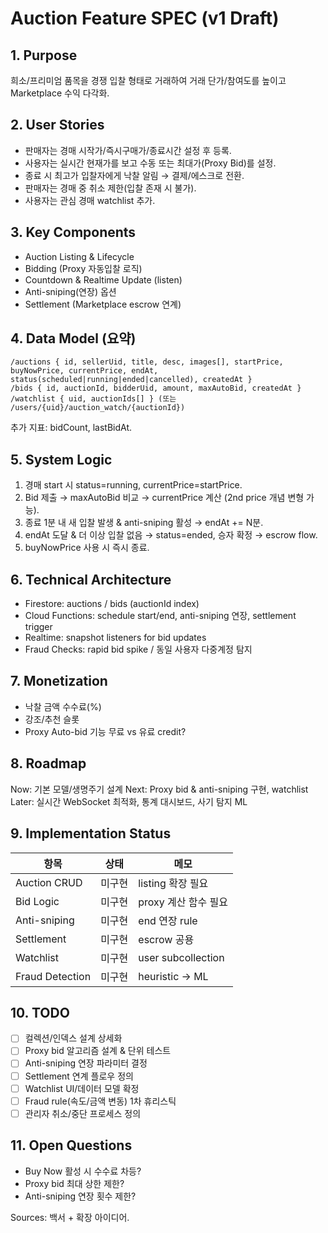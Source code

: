 # Auction Feature SPEC (v1 Draft)

## 1. Purpose
희소/프리미엄 품목을 경쟁 입찰 형태로 거래하여 거래 단가/참여도를 높이고 Marketplace 수익 다각화.

## 2. User Stories
- 판매자는 경매 시작가/즉시구매가/종료시간 설정 후 등록.
- 사용자는 실시간 현재가를 보고 수동 또는 최대가(Proxy Bid)를 설정.
- 종료 시 최고가 입찰자에게 낙찰 알림 → 결제/에스크로 전환.
- 판매자는 경매 중 취소 제한(입찰 존재 시 불가).
- 사용자는 관심 경매 watchlist 추가.

## 3. Key Components
- Auction Listing & Lifecycle
- Bidding (Proxy 자동입찰 로직)
- Countdown & Realtime Update (listen)
- Anti-sniping(연장) 옵션
- Settlement (Marketplace escrow 연계)

## 4. Data Model (요약)
```
/auctions { id, sellerUid, title, desc, images[], startPrice, buyNowPrice, currentPrice, endAt, status(scheduled|running|ended|cancelled), createdAt }
/bids { id, auctionId, bidderUid, amount, maxAutoBid, createdAt }
/watchlist { uid, auctionIds[] } (또는 /users/{uid}/auction_watch/{auctionId})
```
추가 지표: bidCount, lastBidAt.

## 5. System Logic
1. 경매 start 시 status=running, currentPrice=startPrice.
2. Bid 제출 → maxAutoBid 비교 → currentPrice 계산 (2nd price 개념 변형 가능).
3. 종료 1분 내 새 입찰 발생 & anti-sniping 활성 → endAt += N분.
4. endAt 도달 & 더 이상 입찰 없음 → status=ended, 승자 확정 → escrow flow.
5. buyNowPrice 사용 시 즉시 종료.

## 6. Technical Architecture
- Firestore: auctions / bids (auctionId index)
- Cloud Functions: schedule start/end, anti-sniping 연장, settlement trigger
- Realtime: snapshot listeners for bid updates
- Fraud Checks: rapid bid spike / 동일 사용자 다중계정 탐지

## 7. Monetization
- 낙찰 금액 수수료(%)
- 강조/추천 슬롯
- Proxy Auto-bid 기능 무료 vs 유료 credit?

## 8. Roadmap
Now: 기본 모델/생명주기 설계
Next: Proxy bid & anti-sniping 구현, watchlist
Later: 실시간 WebSocket 최적화, 통계 대시보드, 사기 탐지 ML

## 9. Implementation Status
항목 | 상태 | 메모
-----|------|-----
Auction CRUD | 미구현 | listing 확장 필요
Bid Logic | 미구현 | proxy 계산 함수 필요
Anti-sniping | 미구현 | end 연장 rule
Settlement | 미구현 | escrow 공용
Watchlist | 미구현 | user subcollection
Fraud Detection | 미구현 | heuristic → ML

## 10. TODO
- [ ] 컬렉션/인덱스 설계 상세화
- [ ] Proxy bid 알고리즘 설계 & 단위 테스트
- [ ] Anti-sniping 연장 파라미터 결정
- [ ] Settlement 연계 플로우 정의
- [ ] Watchlist UI/데이터 모델 확정
- [ ] Fraud rule(속도/금액 변동) 1차 휴리스틱
- [ ] 관리자 취소/중단 프로세스 정의

## 11. Open Questions
- Buy Now 활성 시 수수료 차등?
- Proxy bid 최대 상한 제한?
- Anti-sniping 연장 횟수 제한?

Sources: 백서 + 확장 아이디어.
